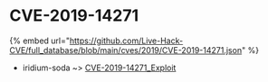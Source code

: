 # CVE-2019-14271
{% embed url="https://github.com/Live-Hack-CVE/full_database/blob/main/cves/2019/CVE-2019-14271.json" %}

* iridium-soda ~> [CVE-2019-14271_Exploit](https://www.alice-snow.ru/2019/database/cve-2019-14271/cve-2019-14271_exploit-iridium-soda)